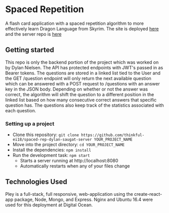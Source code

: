 # Spaced Repetition

A flash card application with a spaced repetition algorithm to more effectively learn Dragon Language from Skyrim. The site is deployed [here](http://spaced.nielsendb.com/) and the server repo is [here](https://github.com/thinkful-ei18/spaced-rep-dylan-saugat-server)

## Getting started

This repo is only the backend portion of the project which was worked on by Dylan Nielsen. The API has protected endpoints with JWT's passed in as Bearer tokens. The questions are stored in a linked list tied to the User and the GET /question endpoint will only return the next available question which can be answered with a POST request to /questions with an answer key in the JSON body. Depending on whether or not the answer was correct, the algorithm will shift the question to a different position in the linked list based on how many consecutive correct answers that specific question has. The questions also keep track of the statistics associated with each question. 

### Setting up a project

* Clone this repository: `git clone https://github.com/thinkful-ei18/spaced-rep-dylan-saugat-server YOUR_PROJECT_NAME`
* Move into the project directory: `cd YOUR_PROJECT_NAME`
* Install the dependencies: `npm install`
* Run the development task: `npm start`
    * Starts a server running at http://localhost:8080
    * Automatically restarts when any of your files change
    
## Technologies Used
Pley is a full-stack, full responsive, web-application using the create-react-app package, Node, Mongo, and Express.
Nginx and Ubuntu 16.4 were used for this deployment at Digital Ocean.
